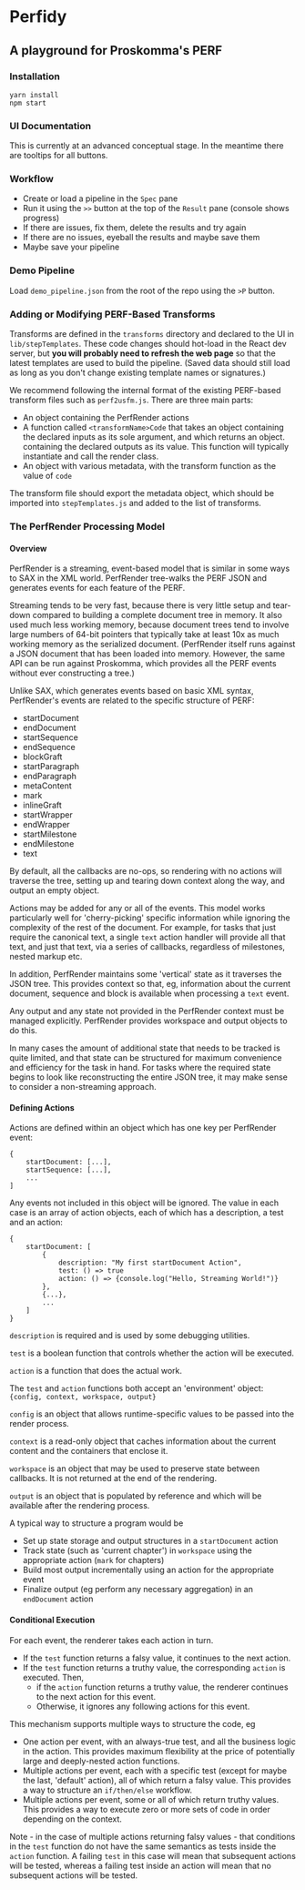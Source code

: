 # Perfidy
## A playground for Proskomma's PERF

### Installation
```
yarn install
npm start
```

### UI Documentation
This is currently at an advanced conceptual stage. In the meantime there are tooltips for all buttons.

### Workflow
- Create or load a pipeline in the `Spec` pane
- Run it using the `>>` button at the top of the `Result` pane (console shows progress)
- If there are issues, fix them, delete the results and try again
- If there are no issues, eyeball the results and maybe save them
- Maybe save your pipeline

### Demo Pipeline
Load `demo_pipeline.json` from the root of the repo using the `>P` button.

### Adding or Modifying PERF-Based Transforms
Transforms are defined in the `transforms` directory and declared to the UI in `lib/stepTemplates`. These code changes should hot-load in the React dev server, but __you will probably need to refresh the web page__ so that the latest templates are used to build the pipeline. (Saved data should still load as long as you don't change existing template names or signatures.)

We recommend following the internal format of the existing PERF-based transform files such as `perf2usfm.js`. There are three main parts:
- An object containing the PerfRender actions
- A function called `<transformName>Code` that takes an object containing the declared inputs as its sole argument, and which returns an object. containing the declared outputs as its value. This function will typically instantiate and call the render class.
- An object with various metadata, with the transform function as the value of `code`

The transform file should export the metadata object, which should be imported into `stepTemplates.js` and added to the list of transforms.

### The PerfRender Processing Model
#### Overview
PerfRender is a streaming, event-based model that is similar in some ways to SAX in the XML world. PerfRender tree-walks the PERF JSON and generates events for each feature of the PERF. 

Streaming tends to be very fast, because there is very little setup and tear-down compared to building a complete document tree in memory. It also used much less working memory, because document trees tend to involve large numbers of 64-bit pointers that typically take at least 10x as much working memory as the serialized document. (PerfRender itself runs against a JSON document that has been loaded into memory. However, the same API can be run against Proskomma, which provides all the PERF events without ever constructing a tree.)

Unlike SAX, which generates events based on basic XML syntax, PerfRender's events are related to the specific structure of PERF:
- startDocument
- endDocument
- startSequence
- endSequence
- blockGraft
- startParagraph
- endParagraph
- metaContent
- mark
- inlineGraft
- startWrapper
- endWrapper
- startMilestone
- endMilestone
- text

By default, all the callbacks are no-ops, so rendering with no actions will traverse the tree, setting up and tearing down context along the way, and output an empty object.

Actions may be added for any or all of the events. This model works particularly well for 'cherry-picking' specific information while ignoring the complexity of the rest of the document. For example, for tasks that just require the canonical text, a single `text` action handler will provide all that text, and just that text, via a series of callbacks, regardless of milestones, nested markup etc.

In addition, PerfRender maintains some 'vertical' state as it traverses the JSON tree. This provides context so that, eg, information about the current document, sequence and block is available when processing a `text` event.

Any output and any state not provided in the PerfRender context must be managed explicitly. PerfRender provides workspace and output objects to do this.

In many cases the amount of additional state that needs to be tracked is quite limited, and that state can be structured for maximum convenience and efficiency for the task in hand. For tasks where the required state begins to look like reconstructing the entire JSON tree, it may make sense to consider a non-streaming approach.

#### Defining Actions

Actions are defined within an object which has one key per PerfRender event:
```
{
    startDocument: [...],
    startSequence: [...],
    ...
]
```
Any events not included in this object will be ignored. The value in each case is an array of action objects, each of which has a description, a test and an action:
```
{
    startDocument: [
        {
            description: "My first startDocument Action",
            test: () => true
            action: () => {console.log("Hello, Streaming World!")}
        },
        {...},
        ...
    ]
}
```
`description` is required and is used by some debugging utilities.

`test` is a boolean function that controls whether the action will be executed.

`action` is a function that does the actual work.

The `test` and `action` functions both accept an 'environment' object:
```{config, context, workspace, output}```

`config` is an object that allows runtime-specific values to be passed into the render process.

`context` is a read-only object that caches information about the current content and the containers that enclose it.

`workspace` is an object that may be used to preserve state between callbacks. It is not returned at the end of the rendering.

`output` is an object that is populated by reference and which will be available after the rendering process.

A typical way to structure a program would be
- Set up state storage and output structures in a `startDocument` action
- Track state (such as 'current chapter') in `workspace` using the appropriate action (`mark` for chapters)
- Build most output incrementally using an action for the appropriate event
- Finalize output (eg perform any necessary aggregation) in an `endDocument` action

#### Conditional Execution

For each event, the renderer takes each action in turn.
- If the `test` function returns a falsy value, it continues to the next action.
- If the `test` function returns a truthy value, the corresponding `action` is executed. Then,
  - if the `action` function returns a truthy value, the renderer continues to the next action for this event.
  - Otherwise, it ignores any following actions for this event.

This mechanism supports multiple ways to structure the code, eg
- One action per event, with an always-true test, and all the business logic in the action. This provides maximum flexibility at the price of potentially large and deeply-nested action functions.
- Multiple actions per event, each with a specific test (except for maybe the last, 'default' action), all of which return a falsy value. This provides a way to structure an `if/then/else` workflow.
- Multiple actions per event, some or all of which return truthy values. This provides a way to execute zero or more sets of code in order depending on the context.

Note - in the case of multiple actions returning falsy values - that conditions in the `test` function do not have the same semantics as tests inside the `action` function. A failing `test` in this case will mean that subsequent actions will be tested, whereas a failing test inside an action will mean that no subsequent actions will be tested.
